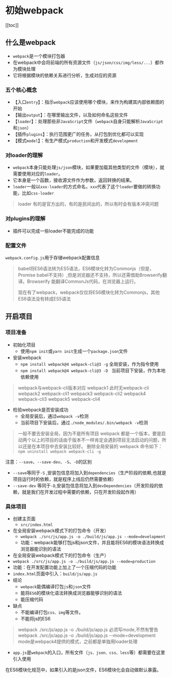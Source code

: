 # 初始webpack

[[toc]]

## 什么是webpack

- `webpack`是一个模块打包器
- 在webpack中会将前端的所有资源文件（`js/json/css/img/less/...`）都作为模块处理
- 它将根据模块的依赖关系进行分析，生成对应的资源

### 五个核心概念

- 【入口`entry`】：指示`webpack`应该使用哪个模块，来作为构建其内部依赖图的开始
- 【输出`output`】：在哪里输出文件，以及如何命名这些文件
- 【`loader`】：处理那些非`JavaScript`文件（`webpack`自身只能解析`JavaScript`和`json`）
- 【插件`plugins`】：执行范围更广的任务，从打包到优化都可以实现
- 【模式`model`】：有生产模式`production`和开发模式`development`


### 对loader的理解

- `webpack`本身只能处理`js/json`模块，如果要加载其他类型的文件（模块），就需要使用对应的`loader`。
- 它本身是一个函数，接收源文件作为参数，返回转换的结果。
- `loader`一般以`xxx-loader`的方式命名，`xxx`代表了这个`loader`要做的转换功能，比如`css-loader`

> loader 有的是官方出的，有的是民间出的，所以有时会有版本冲突问题

### 对plugins的理解
- 插件可以完成一些loader不能完成的功能


### 配置文件 
`webpack.config.js`用于存储webpack配置信息



> babel将ES6语法转为ES5语法，ES6模块化转为Commonjs（但是，Promise babel不支持）,但是浏览器还不支持，所以还需借助Browserify翻译。Browserify 能翻译CommonJs代码，在浏览器上运行。
>
> 现在有了webpack，webpack仅仅将ES6模块化转为Commonjs，其他ES6语法没有转成ES5语法

## 开启项目

### 项目准备

- 初始化项目
    - 使用`npm init`或`yarn init`生成一个`package.json`文件
- 安装webpack
    - `npm install webpack@4 webpack-cli@3 -g`  全局安装，作为指令使用
    - `npm install webpack@4 webpack-cli@3 -D ` 当前项目下安装，作为本地依赖使用

> webpack与webpack-cli版本对应
> webpack1  此时无webpack-cli
> webpack2  webpack-cli1
> webpack3  webpack-cli2
> webpack4  webpack-cli3
> webpack5  webpack-cli4

- 检验webpack是否安装成功
    - 全局安装后，通过`webpack -v`检测
    - 当前项目下安装后，通过`./node_modules/.bin/webpack -v`检测

> 一般不要去安装全局，因为不是所有项目 webpack 都是一个版本，要是启动两个以上的项目的话由于版本不一样肯定会遇到项目无法启动的问题，所以还是在本项目中去安装比较好。
> 删除全局安装的 webpack 命令如下：`npm uninstall webpack webpack-cli -g`


注意：`--save`、`--save-dev`、`-S`、`-D`的区别
- `--save`等同于`-S` ,安装包信息将加入到`dependencies`（生产阶段的依赖,也就是项目运行时的依赖，就是程序上线后仍然需要依赖）
- `--save-dev` 等同于`-D`,安装包信息将加入到`devDependencies`（开发阶段的依赖，就是我们在开发过程中需要的依赖，只在开发阶段起作用）



### 具体项目
- 创建主页面
  - `src/index.html`
- 在全局安装webpack模式下的打包命令（开发）
  - `webpack ./src/js/app.js -o ./build/js/app.js --mode=development`
  - 功能：webpack能够打包js和json文件，并且能将ES6的模块语法转换成浏览器能识别的语法
-  在全局安装webpack模式下的打包命令（生产）
  - `webpack ./src/js/app.js -o ./build/js/app.js --mode=production`
  - 功能：在开发配置功能上加上了一个压缩代码的功能
- `index.html`页面中引入：`build/js/app.js`
- 结论
  - `webpack`能偶编译打包`js`和`json`文件
  - 能将`ES6`的模块化语法转换成浏览器能够识别的语法
  - 能压缩代码
- 缺点
  - 不能编译打包`css、img`等文件。
  - 不能将js的ES6




>webpack ./src/js/app.js -o ./build/js/app.js
>必须写mode,不然有警告
>webpack ./src/js/app.js -o ./build/js/app.js --mode=development
> mode是webpack4提供的模式，之前都是单独用loader处理


- `app.js`是`webpack`的入口，所有文件（`js、json、css、less`等）都需要在这里引入使用



在ES6模块化规范中，如果引入的是json文件，ES6模块化会自动做默认暴露。